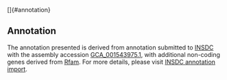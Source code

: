 []{#annotation}

Annotation
----------

The annotation presented is derived from annotation submitted to
[INSDC](http://www.insdc.org) with the assembly accession
[GCA\_001543975.1](http://www.ebi.ac.uk/ena/data/view/GCA_001543975.1),
with additional non-coding genes derived from
[Rfam](http://rfam.xfam.org/). For more details, please visit [INSDC
annotation
import](http://ensemblgenomes.org/info/data/insdc_annotation).
